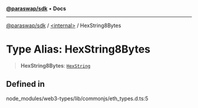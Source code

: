 [**@paraswap/sdk**](../../README.md) • **Docs**

***

[@paraswap/sdk](../../globals.md) / [\<internal\>](../README.md) / HexString8Bytes

# Type Alias: HexString8Bytes

> **HexString8Bytes**: [`HexString`](HexString.md)

## Defined in

node\_modules/web3-types/lib/commonjs/eth\_types.d.ts:5

